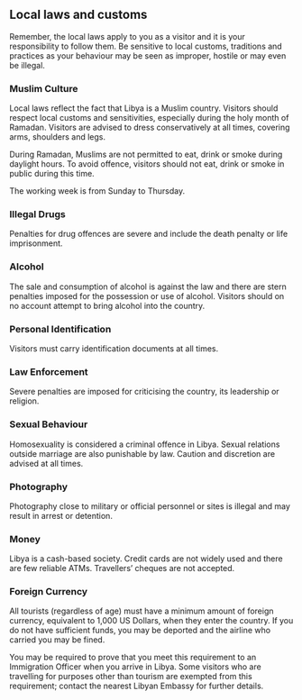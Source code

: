 ## Local laws and customs

Remember, the local laws apply to you as a visitor and it is your responsibility to follow them. Be sensitive to local customs, traditions and practices as your behaviour may be seen as improper, hostile or may even be illegal.

### **Muslim Culture**

Local laws reflect the fact that Libya is a Muslim country. Visitors should respect local customs and sensitivities, especially during the holy month of Ramadan. Visitors are advised to dress conservatively at all times, covering arms, shoulders and legs.

During Ramadan, Muslims are not permitted to eat, drink or smoke during daylight hours. To avoid offence, visitors should not eat, drink or smoke in public during this time.

The working week is from Sunday to Thursday.

### **Illegal Drugs**

Penalties for drug offences are severe and include the death penalty or life imprisonment.

### **Alcohol**

The sale and consumption of alcohol is against the law and there are stern penalties imposed for the possession or use of alcohol. Visitors should on no account attempt to bring alcohol into the country.

### **Personal Identification**

Visitors must carry identification documents at all times.

### **Law Enforcement**

Severe penalties are imposed for criticising the country, its leadership or religion.

### **Sexual Behaviour**

Homosexuality is considered a criminal offence in Libya. Sexual relations outside marriage are also punishable by law. Caution and discretion are advised at all times.

### **Photography**

Photography close to military or official personnel or sites is illegal and may result in arrest or detention.

### **Money**

Libya is a cash-based society. Credit cards are not widely used and there are few reliable ATMs. Travellers’ cheques are not accepted.

### **Foreign Currency**

All tourists (regardless of age) must have a minimum amount of foreign currency, equivalent to 1,000 US Dollars, when they enter the country. If you do not have sufficient funds, you may be deported and the airline who carried you may be fined.

You may be required to prove that you meet this requirement to an Immigration Officer when you arrive in Libya. Some visitors who are travelling for purposes other than tourism are exempted from this requirement; contact the nearest Libyan Embassy for further details.